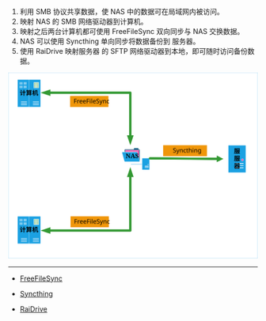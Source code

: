 1. 利用 SMB 协议共享数据，使 NAS 中的数据可在局域网内被访问。
2. 映射 NAS 的 SMB 网络驱动器到计算机。
3. 映射之后两台计算机都可使用 FreeFileSync 双向同步与 NAS 交换数据。
4. NAS 可以使用 Syncthing 单向同步将数据备份到 服务器。
5. 使用 RaiDrive 映射服务器 的 SFTP 网络驱动器到本地，即可随时访问备份数据。

![数据备份方案](./../../../../../../images/%E6%95%B0%E6%8D%AE%E5%A4%87%E4%BB%BD%E6%96%B9%E6%A1%88/%E6%95%B0%E6%8D%AE%E5%A4%87%E4%BB%BD%E6%96%B9%E6%A1%88.svg)

---

- [FreeFileSync](https://freefilesync.org/)

- [Syncthing](https://syncthing.net/)

- [RaiDrive](https://www.raidrive.com/)

